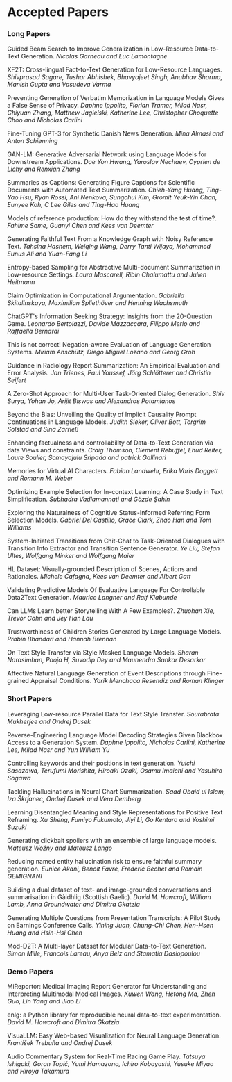 # Accepted Papers

### Long Papers
Guided Beam Search to Improve Generalization in Low-Resource Data-to-Text Generation.
*Nicolas Garneau and Luc Lamontagne*

XF2T: Cross-lingual Fact-to-Text Generation for Low-Resource Languages.
*Shivprasad Sagare, Tushar Abhishek, Bhavyajeet Singh, Anubhav Sharma, Manish Gupta and Vasudeva Varma*

Preventing Generation of Verbatim Memorization in Language Models Gives a False Sense of Privacy.
*Daphne Ippolito, Florian Tramer, Milad Nasr, Chiyuan Zhang, Matthew Jagielski, Katherine Lee, Christopher Choquette Choo and Nicholas Carlini*

Fine-Tuning GPT-3 for Synthetic Danish News Generation.
*Mina Almasi and Anton Schiønning*

GAN-LM: Generative Adversarial Network using Language Models for Downstream Applications.
*Dae Yon Hwang, Yaroslav Nechaev, Cyprien de Lichy and Renxian Zhang*

Summaries as Captions: Generating Figure Captions for Scientific Documents with Automated Text Summarization.
*Chieh-Yang Huang, Ting-Yao Hsu, Ryan Rossi, Ani Nenkova, Sungchul Kim, Gromit Yeuk-Yin Chan, Eunyee Koh, C Lee Giles and Ting-Hao Huang*

Models of reference production: How do they withstand the test of time?.
*Fahime Same, Guanyi Chen and Kees van Deemter*

Generating Faithful Text From a Knowledge Graph with Noisy Reference Text.
*Tahsina Hashem, Weiqing Wang, Derry Tanti Wijaya, Mohammed Eunus Ali and Yuan-Fang Li*

Entropy-based Sampling for Abstractive Multi-document Summarization in Low-resource Settings.
*Laura Mascarell, Ribin Chalumattu and Julien Heitmann*

Claim Optimization in Computational Argumentation.
*Gabriella Skitalinskaya, Maximilian Spliethöver and Henning Wachsmuth*

ChatGPT's Information Seeking Strategy: Insights from the 20-Question Game.
*Leonardo Bertolazzi, Davide Mazzaccara, Filippo Merlo and Raffaella Bernardi*

This is not correct! Negation-aware Evaluation of Language Generation Systems.
*Miriam Anschütz, Diego Miguel Lozano and Georg Groh*

Guidance in Radiology Report Summarization: An Empirical Evaluation and Error Analysis.
*Jan Trienes, Paul Youssef, Jörg Schlötterer and Christin Seifert*

A Zero-Shot Approach for Multi-User Task-Oriented Dialog Generation.
*Shiv Surya, Yohan Jo, Arijit Biswas and Alexandros Potamianos*

Beyond the Bias: Unveiling the Quality of Implicit Causality Prompt Continuations in Language Models.
*Judith Sieker, Oliver Bott, Torgrim Solstad and Sina Zarrieß*

Enhancing factualness and controllability of Data-to-Text Generation via data Views and constraints.
*Craig Thomson, Clement Rebuffel, Ehud Reiter, Laure Soulier, Somayajulu Sripada and patrick Gallinari*

Memories for Virtual AI Characters.
*Fabian Landwehr, Erika Varis Doggett and Romann M. Weber*

Optimizing Example Selection for In-context Learning: A Case Study in Text Simplification.
*Subhadra Vadlamannati and Gözde Şahin*

Exploring the Naturalness of Cognitive Status-Informed Referring Form Selection Models.
*Gabriel Del Castillo, Grace Clark, Zhao Han and Tom Williams*

System-Initiated Transitions from Chit-Chat to Task-Oriented Dialogues with Transition Info Extractor and Transition Sentence Generator.
*Ye Liu, Stefan Ultes, Wolfgang Minker and Wolfgang Maier*

HL Dataset: Visually-grounded Description of Scenes, Actions and Rationales.
*Michele Cafagna, Kees van Deemter and Albert Gatt*

Validating Predictive Models Of Evaluative Language For Controllable Data2Text Generation.
*Maurice Langner and Ralf Klabunde*

Can LLMs Learn better Storytelling With A Few Examples?.
*Zhuohan Xie, Trevor Cohn and Jey Han Lau*

Trustworthiness of Children Stories Generated by Large Language Models.
*Prabin Bhandari and Hannah Brennan*

On Text Style Transfer via Style Masked Language Models.
*Sharan Narasimhan, Pooja H, Suvodip Dey and Maunendra Sankar Desarkar*

Affective Natural Language Generation of Event Descriptions through Fine-grained Appraisal Conditions.
*Yarik Menchaca Resendiz and Roman Klinger*

### Short Papers
Leveraging Low-resource Parallel Data for Text Style Transfer.
*Sourabrata Mukherjee and Ondrej Dusek*

Reverse-Engineering Language Model Decoding Strategies Given Blackbox Access to a Generation System.
*Daphne Ippolito, Nicholas Carlini, Katherine Lee, Milad Nasr and Yun William Yu*

Controlling keywords and their positions in text generation.
*Yuichi Sasazawa, Terufumi Morishita, Hiroaki Ozaki, Osamu Imaichi and Yasuhiro Sogawa*

Tackling Hallucinations in Neural Chart Summarization.
*Saad Obaid ul Islam, Iza Škrjanec, Ondrej Dusek and Vera Demberg*

Learning Disentangled Meaning and Style Representations for Positive Text Reframing.
*Xu Sheng, Fumiyo Fukumoto, Jiyi Li, Go Kentaro and Yoshimi Suzuki*

Generating clickbait spoilers with an ensemble of large language models.
*Mateusz Woźny and Mateusz Lango*

Reducing named entity hallucination risk to ensure faithful summary generation.
*Eunice Akani, Benoit Favre, Frederic Bechet and Romain GEMIGNANI*

Building a dual dataset of text- and image-grounded conversations and summarisation in Gàidhlig (Scottish Gaelic).
*David M. Howcroft, William Lamb, Anna Groundwater and Dimitra Gkatzia*

Generating Multiple Questions from Presentation Transcripts: A Pilot Study on Earnings Conference Calls.
*Yining Juan, Chung-Chi Chen, Hen-Hsen Huang and Hsin-Hsi Chen*

Mod-D2T: A Multi-layer Dataset for Modular Data-to-Text Generation.
*Simon Mille, Francois Lareau, Anya Belz and Stamatia Dasiopoulou*

### Demo Papers
MiReportor: Medical Imaging Report Generator for Understanding and Interpreting Multimodal Medical Images.
*Xuwen Wang, Hetong Ma, Zhen Guo, Lin Yang and Jiao Li*

enlg: a Python library for reproducible neural data-to-text experimentation.
*David M. Howcroft and Dimitra Gkatzia*

VisuaLLM: Easy Web-based Visualization for Neural Language Generation.
*František Trebuňa and Ondrej Dusek*

Audio Commentary System for Real-Time Racing Game Play.
*Tatsuya Ishigaki, Goran Topić, Yumi Hamazono, Ichiro Kobayashi, Yusuke Miyao and Hiroya Takamura*